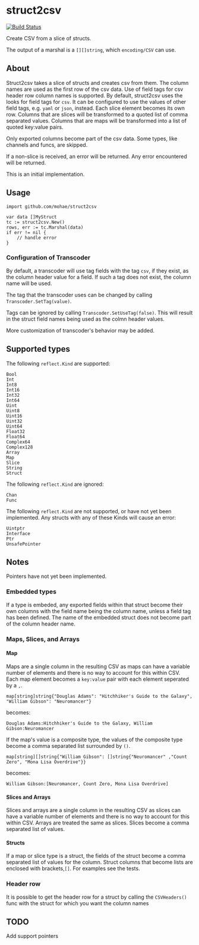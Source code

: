 # struct2csv
[![Build Status](https://travis-ci.org/mohae/struct2csv.png)](https://travis-ci.org/mohae/struct2csv)

Create CSV from a slice of structs.

The output of a marshal is a `[][]string`, which `encoding/CSV` can use.

## About
Struct2csv takes a slice of structs and creates csv from them.  The column names are used as the first row of the csv data.  Use of field tags for csv header row column names is supported.  By default, struct2csv uses the looks for field tags for `csv`.  It can be configured to use the values of other field tags, e.g. `yaml` or `json`, instead.  Each slice element becomes its own row.  Columns that are slices will be transformed to a quoted list of comma separated values.  Columns that are maps will be transformed into a list of quoted key:value pairs.

Only exported columns become part of the csv data.  Some types, like channels and funcs, are skipped.

If a non-slice is received, an error will be returned.  Any error encountered will be returned.

This is an initial implementation.

## Usage

    import github.com/mohae/struct2csv

    var data []MyStruct
    tc := struct2csv.New()
    rows, err := tc.Marshal(data)
    if err != nil {
        // handle error
    }

### Configuration of Transcoder
By default, a transcoder will use tag fields with the tag `csv`, if they exist, as the column header value for a field. If such a tag does not exist, the column name will be used.

The tag that the transcoder uses can be changed by calling `Transcoder.SetTag(value)`.

Tags can be ignored by calling `Transcoder.SetUseTag(false)`.  This will result in the struct field names being used as the colmn header values.

More customization of transcoder's behavior may be added.

## Supported types
The following `reflect.Kind` are supported:  
```
Bool
Int
Int8
Int16
Int32
Int64
Uint
Uint8
Uint16
Uint32
Uint64
Float32
Float64
Complex64
Complex128
Array
Map
Slice
String
Struct
```

The following `reflect.Kind` are ignored:
```
Chan
Func
```

The following `reflect.Kind` are not supported, or have not yet been implemented.  Any structs with any of these Kinds will cause an error:
```
Uintptr
Interface
Ptr
UnsafePointer
```

## Notes

Pointers have not yet been implemented.

### Embedded types
If a type is embeded, any exported fields within that struct become their own columns with the field name being the column name, unless a field tag has been defined.  The name of the embedded struct does not become part of the column header name.

### Maps, Slices, and Arrays
#### Map
Maps are a single column in the resulting CSV as maps can have a variable number of elements and there is no way to account for this within CSV.  Each map element becomes a `key:value` pair with each element seperated by a `,`.  

    map[string]string{"Douglas Adams": "Hitchhiker's Guide to the Galaxy", "William Gibson": "Neuromancer"}

becomes:

    Douglas Adams:Hitchhiker's Guide to the Galaxy, William Gibson:Neuromancer

If the map's value is a composite type, the values of the composite type become a comma separated list surrounded by `()`.

    map[string][]string{"William Gibson": []string{"Neuromancer" ,"Count Zero", "Mona Lisa Overdrive"}}

becomes:

    William Gibson:[Neuromancer, Count Zero, Mona Lisa Overdrive]

#### Slices and Arrays
Slices and arrays are a single column in the resulting CSV as slices can have a variable number of elements and there is no way to account for this within CSV.  Arrays are treated the same as slices.  Slices become a comma separated list of values.

#### Structs
If a map or slice type is a struct, the fields of the struct become a comma separated list of values for the column. Struct columns that become lists are enclosed with brackets,`[]`.  For examples see the tests.

### Header row
It is possible to get the header row for a struct by calling the `CSVHeaders()` func with the struct for which you want the column names

## TODO
Add support pointers
